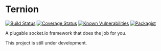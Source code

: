 # Ternion

[![Build Status](https://travis-ci.org/michael-kamel/ternion.svg?branch=0.4.1)](https://travis-ci.org/michael-kamel/ternion)
[![Coverage Status](https://coveralls.io/repos/github/michael-kamel/ternion/badge.svg?branch=0.4.1)](https://coveralls.io/github/michael-kamel/ternion?branch=0.4.1)
[![Known Vulnerabilities](https://snyk.io/test/github/michael-kamel/ternion/badge.svg)](https://snyk.io/test/github/michael-kamel/ternion)
[![Packagist](https://img.shields.io/packagist/l/doctrine/orm.svg)]()

A plugable socket.io framework that does the job for you.

This project is still under development.